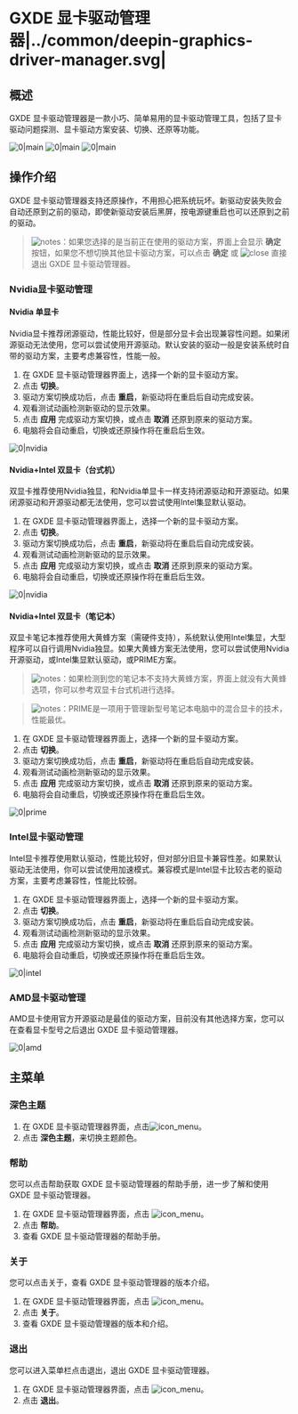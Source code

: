 #  GXDE 显卡驱动管理器|../common/deepin-graphics-driver-manager.svg|

## 概述

 GXDE 显卡驱动管理器是一款小巧、简单易用的显卡驱动管理工具，包括了显卡驱动问题探测、显卡驱动方案安装、切换、还原等功能。

 ![0|main](jpg/intel.jpg)
 ![0|main](jpg/main2.jpg)
 ![0|main](jpg/main3.jpg)

## 操作介绍

 GXDE 显卡驱动管理器支持还原操作，不用担心把系统玩坏。新驱动安装失败会自动还原到之前的驱动，即使新驱动安装后黑屏，按电源键重启也可以还原到之前的驱动。

> ![notes](icon/notes.svg)：如果您选择的是当前正在使用的驱动方案，界面上会显示 **确定** 按钮，如果您不想切换其他显卡驱动方案，可以点击 **确定** 或 ![close](icon/close.svg) 直接退出 GXDE 显卡驱动管理器。

### Nvidia显卡驱动管理

#### Nvidia 单显卡

Nvidia显卡推荐闭源驱动，性能比较好，但是部分显卡会出现兼容性问题。如果闭源驱动无法使用，您可以尝试使用开源驱动。默认安装的驱动一般是安装系统时自带的驱动方案，主要考虑兼容性，性能一般。

1. 在 GXDE 显卡驱动管理器界面上，选择一个新的显卡驱动方案。
2. 点击 **切换**。
3. 驱动方案切换成功后，点击 **重启**，新驱动将在重启后自动完成安装。
4. 观看测试动画检测新驱动的显示效果。
5. 点击 **应用** 完成驱动方案切换，或点击 **取消** 还原到原来的驱动方案。
6. 电脑将会自动重启，切换或还原操作将在重启后生效。

 ![0|nvidia](jpg/nvidia.jpg)

#### Nvidia+Intel 双显卡（台式机）

双显卡推荐使用Nvidia独显，和Nvidia单显卡一样支持闭源驱动和开源驱动。如果闭源驱动和开源驱动都无法使用，您可以尝试使用Intel集显默认驱动。

1. 在 GXDE 显卡驱动管理器界面上，选择一个新的显卡驱动方案。
2. 点击 **切换**。
3. 驱动方案切换成功后，点击 **重启**，新驱动将在重启后自动完成安装。
4. 观看测试动画检测新驱动的显示效果。
5. 点击 **应用** 完成驱动方案切换，或点击 **取消** 还原到原来的驱动方案。
6. 电脑将会自动重启，切换或还原操作将在重启后生效。

 ![0|nvidia](jpg/ni.jpg)

#### Nvidia+Intel 双显卡（笔记本）

双显卡笔记本推荐使用大黄蜂方案（需硬件支持），系统默认使用Intel集显，大型程序可以自行调用Nvidia独显。如果大黄蜂方案无法使用，您可以尝试使用Nvidia开源驱动，或Intel集显默认驱动，或PRIME方案。

> ![notes](icon/notes.svg)：如果检测到您的笔记本不支持大黄蜂方案，界面上就没有大黄蜂选项，你可以参考双显卡台式机进行选择。

> ![notes](icon/notes.svg)：PRIME是一项用于管理新型号笔记本电脑中的混合显卡的技术，性能最优。

1. 在 GXDE 显卡驱动管理器界面上，选择一个新的显卡驱动方案。
2. 点击 **切换**。
3. 驱动方案切换成功后，点击 **重启**，新驱动将在重启后自动完成安装。
4. 观看测试动画检测新驱动的显示效果。
5. 点击 **应用** 完成驱动方案切换，或点击 **取消** 还原到原来的驱动方案。
6. 电脑将会自动重启，切换或还原操作将在重启后生效。

 ![0|prime](jpg/prime.jpg)

### Intel显卡驱动管理

Intel显卡推荐使用默认驱动，性能比较好，但对部分旧显卡兼容性差。如果默认驱动无法使用，你可以尝试使用加速模式。兼容模式是Intel显卡比较古老的驱动方案，主要考虑兼容性，性能比较弱。

1. 在 GXDE 显卡驱动管理器界面上，选择一个新的显卡驱动方案。
2. 点击 **切换**。
3. 驱动方案切换成功后，点击 **重启**，新驱动将在重启后自动完成安装。
4. 观看测试动画检测新驱动的显示效果。
5. 点击 **应用** 完成驱动方案切换，或点击 **取消** 还原到原来的驱动方案。
6. 电脑将会自动重启，切换或还原操作将在重启后生效。

 ![0|intel](jpg/intel.jpg)

### AMD显卡驱动管理

AMD显卡使用官方开源驱动是最佳的驱动方案，目前没有其他选择方案，您可以在查看显卡型号之后退出 GXDE 显卡驱动管理器。

 ![0|amd](jpg/amd.jpg)

## 主菜单

### 深色主题
1. 在 GXDE 显卡驱动管理器界面，点击![icon_menu](icon/icon_menu.svg)。
2. 点击 **深色主题**，来切换主题颜色。

### 帮助

您可以点击帮助获取 GXDE 显卡驱动管理器的帮助手册，进一步了解和使用 GXDE 显卡驱动管理器。

1. 在 GXDE 显卡驱动管理器界面，点击 ![icon_menu](icon/icon_menu.svg)。
2. 点击 **帮助**。
3. 查看 GXDE 显卡驱动管理器的帮助手册。


### 关于

您可以点击关于，查看 GXDE 显卡驱动管理器的版本介绍。

1. 在 GXDE 显卡驱动管理器界面，点击 ![icon_menu](icon/icon_menu.svg)。
2. 点击 **关于**。
3. 查看 GXDE 显卡驱动管理器的版本和介绍。


### 退出

您可以进入菜单栏点击退出，退出 GXDE 显卡驱动管理器。

1. 在 GXDE 显卡驱动管理器界面，点击 ![icon_menu](icon/icon_menu.svg)。
2. 点击 **退出**。

